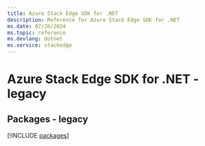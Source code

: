 ```yaml
---
title: Azure Stack Edge SDK for .NET
description: Reference for Azure Stack Edge SDK for .NET
ms.date: 07/26/2024
ms.topic: reference
ms.devlang: dotnet
ms.service: stackedge
---
```

# Azure Stack Edge SDK for .NET - legacy
## Packages - legacy
[!INCLUDE [packages](stack-edge-index.md)]